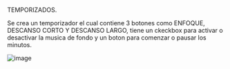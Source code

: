 TEMPORIZADOS.

Se crea un temporizador el cual contiene 3 botones como ENFOQUE, DESCANSO CORTO Y DESCANSO LARGO, tiene un ckeckbox para activar o desactivar la musica de fondo y un boton para comenzar o pausar los minutos.

![image](https://github.com/yancarmtz/temporizador/assets/61806656/86141bfe-36e4-481e-8d7b-383f07466aac)

